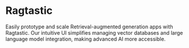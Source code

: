 # Ragtastic
Easily prototype and scale Retrieval-augmented generation apps with Ragtastic. Our intuitive UI simplifies managing vector databases and large language model integration, making advanced AI more accessible.
